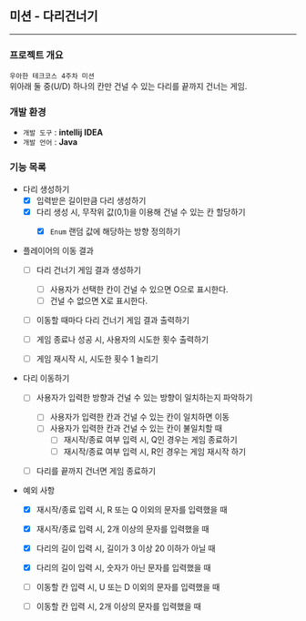 ## 미션 - 다리건너기

---
### 프로젝트 개요
`우아한 테크코스 4주차 미션`                            
위아래 둘 중(U/D) 하나의 칸만 건널 수 있는 다리를 끝까지 건너는 게임.

### 개발 환경
* `개발 도구` : **intellij IDEA**
* `개발 언어` : **Java**

### 기능 목록

- 다리 생성하기
    - [X] 입력받은 길이만큼 다리 생성하기
    - [X] 다리 생성 시, 무작위 값(0,1)을 이용해 건널 수 있는 칸 할당하기
      -[X] `Enum` 랜덤 값에 해당하는 방향 정의하기  


- 플레이어의 이동 결과
    - [ ] 다리 건너기 게임 결과 생성하기
        - [ ] 사용자가 선택한 칸이 건널 수 있으면 O으로 표시한다.
        - [ ] 건널 수 없으면 X로 표시한다.
    - [ ] 이동할 때마다 다리 건너기 게임 결과 출력하기
    - [ ] 게임 종료나 성공 시, 사용자의 시도한 횟수 출력하기
    - [ ] 게임 재시작 시, 시도한 횟수 1 늘리기


- 다리 이동하기
    - [ ] 사용자가 입력한 방향과 건널 수 있는 방향이 일치하는지 파악하기 
      - [ ] 사용자가 입력한 칸과 건널 수 있는 칸이 일치하면 이동
      - [ ] 사용자가 입력한 칸과 건널 수 있는 칸이 불일치할 때
          - [ ] 재시작/종료 여부 입력 시, Q인 경우는 게임 종료하기
          - [ ] 재시작/종료 여부 입력 시, R인 경우는 게임 재시작 하기
        
    - [ ] 다리를 끝까지 건너면 게임 종료하기


- 예외 사항
  - [X] 재시작/종료 입력 시, R 또는 Q 이외의 문자를 입력했을 때
  - [X] 재시작/종료 입력 시, 2개 이상의 문자를 입력했을 때
  - [X] 다리의 길이 입력 시, 길이가 3 이상 20 이하가 아닐 때
  - [X] 다리의 길이 입력 시, 숫자가 아닌 문자를 입력했을 때
  - [ ] 이동할 칸 입력 시, U 또는 D 이외의 문자를 입력했을 때
  - [ ] 이동할 칸 입력 시, 2개 이상의 문자를 입력했을 때
  
